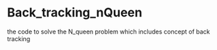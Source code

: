 # Back_tracking_nQueen
the code to solve the N_queen problem which includes concept of back tracking
